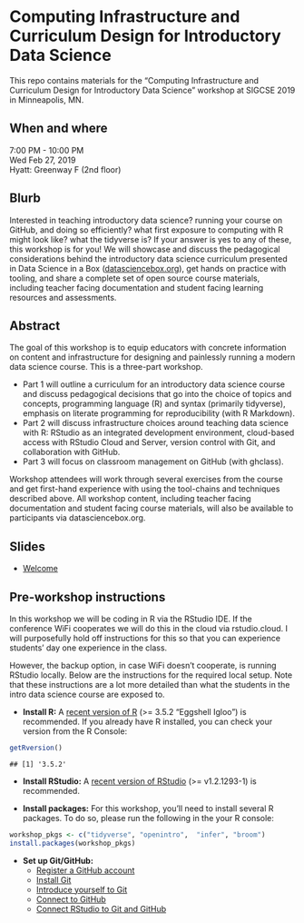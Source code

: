 Computing Infrastructure and Curriculum Design for Introductory Data
Science
================

This repo contains materials for the “Computing Infrastructure and
Curriculum Design for Introductory Data Science” workshop at SIGCSE 2019
in Minneapolis, MN.

## When and where

7:00 PM - 10:00 PM  
Wed Feb 27, 2019  
Hyatt: Greenway F (2nd floor)

## Blurb

Interested in teaching introductory data science? running your course on
GitHub, and doing so efficiently? what first exposure to computing with
R might look like? what the tidyverse is? If your answer is yes to any
of these, this workshop is for you\! We will showcase and discuss the
pedagogical considerations behind the introductory data science
curriculum presented in Data Science in a Box
([datasciencebox.org](https://datasciencebox.org/)), get hands on
practice with tooling, and share a complete set of open source course
materials, including teacher facing documentation and student facing
learning resources and assessments.

## Abstract

The goal of this workshop is to equip educators with concrete
information on content and infrastructure for designing and painlessly
running a modern data science course. This is a three-part workshop.

  - Part 1 will outline a curriculum for an introductory data science
    course and discuss pedagogical decisions that go into the choice of
    topics and concepts, programming language (R) and syntax (primarily
    tidyverse), emphasis on literate programming for reproducibility
    (with R Markdown).
  - Part 2 will discuss infrastructure choices around teaching data
    science with R: RStudio as an integrated development environment,
    cloud-based access with RStudio Cloud and Server, version control
    with Git, and collaboration with GitHub.
  - Part 3 will focus on classroom management on GitHub (with ghclass).

Workshop attendees will work through several exercises from the course
and get first-hand experience with using the tool-chains and techniques
described above. All workshop content, including teacher facing
documentation and student facing course materials, will also be
available to participants via datasciencebox.org.

## Slides

  - [Welcome](/slides/00-welcome/00-welcome.html)

## Pre-workshop instructions

In this workshop we will be coding in R via the RStudio IDE. If the
conference WiFi cooperates we will do this in the cloud via
rstudio.cloud. I will purposefully hold off instructions for this so
that you can experience students’ day one experience in the class.

However, the backup option, in case WiFi doesn’t cooperate, is running
RStudio locally. Below are the instructions for the required local
setup. Note that these instructions are a lot more detailed than what
the students in the intro data science course are exposed to.

  - **Install R:** A [recent version of R](https://cran.rstudio.com/)
    (\>= 3.5.2 “Eggshell Igloo”) is recommended. If you already have R
    installed, you can check your version from the R Console:

<!-- end list -->

``` r
getRversion()
```

    ## [1] '3.5.2'

  - **Install RStudio:** A [recent version of
    RStudio](https://www.rstudio.com/products/rstudio/download/preview/)
    (\>= v1.2.1293-1) is recommended.

  - **Install packages:** For this workshop, you’ll need to install
    several R packages. To do so, please run the following in the your R
    console:

<!-- end list -->

``` r
workshop_pkgs <- c("tidyverse", "openintro",  "infer", "broom")
install.packages(workshop_pkgs)
```

  - **Set up Git/GitHub:**
      - [Register a GitHub
        account](https://happygitwithr.com/github-acct.html)
      - [Install Git](https://happygitwithr.com/install-git.html)
      - [Introduce yourself to
        Git](https://happygitwithr.com/hello-git.html)
      - [Connect to
        GitHub](https://happygitwithr.com/push-pull-github.html)
      - [Connect RStudio to Git and
        GitHub](https://happygitwithr.com/rstudio-git-github.html)
